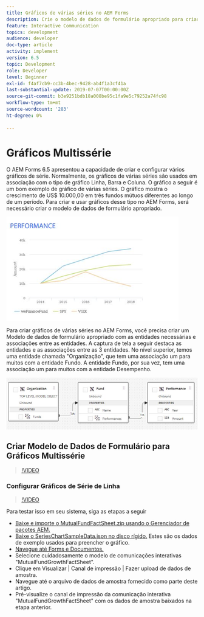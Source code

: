 ```yaml
---
title: Gráficos de várias séries no AEM Forms
description: Crie o modelo de dados de formulário apropriado para criar gráficos de várias séries em documentos impressos e de canal da Web.
feature: Interactive Communication
topics: development
audience: developer
doc-type: article
activity: implement
version: 6.5
topic: Development
role: Developer
level: Beginner
exl-id: f4af7cb9-cc3b-4bec-9428-ab4f1a3cf41a
last-substantial-update: 2019-07-07T00:00:00Z
source-git-commit: b3e9251bdb18a008be95c1fa9e5c79252a74fc98
workflow-type: tm+mt
source-wordcount: '283'
ht-degree: 0%

---
```


# Gráficos Multissérie

O AEM Forms 6.5 apresentou a capacidade de criar e configurar vários gráficos de série. Normalmente, os gráficos de várias séries são usados em associação com o tipo de gráfico Linha, Barra e Coluna. O gráfico a seguir é um bom exemplo de gráfico de várias séries. O gráfico mostra o crescimento de US$ 10.000,00 em três fundos mútuos diferentes ao longo de um período. Para criar e usar gráficos desse tipo no AEM Forms, será necessário criar o modelo de dados de formulário apropriado.

![Gráfico de várias séries](assets/seriescharts.jfif)

Para criar gráficos de várias séries no AEM Forms, você precisa criar um Modelo de dados de formulário apropriado com as entidades necessárias e associações entre as entidades. A captura de tela a seguir destaca as entidades e as associações entre as 3 entidades. No nível superior, temos uma entidade chamada &quot;Organização&quot;, que tem uma associação um para muitos com a entidade Fundo. A entidade Fundo, por sua vez, tem uma associação um para muitos com a entidade Desempenho.

![Modelo de dados do formulário](assets/formdatamodel.jfif)

## Criar Modelo de Dados de Formulário para Gráficos Multissérie

>[!VIDEO](https://video.tv.adobe.com/v/26352?quality=12&learn=on)

### Configurar Gráficos de Série de Linha

>[!VIDEO](https://video.tv.adobe.com/v/26353?quality=12&learn=on)

Para testar isso em seu sistema, siga as etapas a seguir

* [Baixe e importe o MutualFundFactSheet.zip usando o Gerenciador de pacotes AEM.](assets/mutualfundfactsheet.zip)
* [Baixe o SeriesChartSampleData.json no disco rígido.](assets/serieschartsampledata.json) Estes são os dados de exemplo usados para preencher o gráfico.
* [Navegue até Forms e Documentos.](http://localhost:4502/aem/forms.html/content/dam/formsanddocuments)
* Selecione cuidadosamente o modelo de comunicações interativas &quot;MutualFundGrowthFactSheet&quot;.
* Clique em Visualizar | Canal de impressão | Fazer upload de dados de amostra.
* Navegue até o arquivo de dados de amostra fornecido como parte deste artigo.
* Pré-visualize o canal de impressão da comunicação interativa &quot;MutualFundGrowthFactSheet&quot; com os dados de amostra baixados na etapa anterior.
